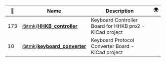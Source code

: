 |:star2: | Name | Description | 🌍|
|---|---|---|---|
|173|[@tmk](https://github.com/tmk)/[**HHKB_controller**](https://github.com/tmk/HHKB_controller)|Keyboard Controller Board for HHKB pro2 - KiCad project||
|10|[@tmk](https://github.com/tmk)/[**keyboard_converter**](https://github.com/tmk/keyboard_converter)|Keyboard Protocol Converter Board - KiCad project||

